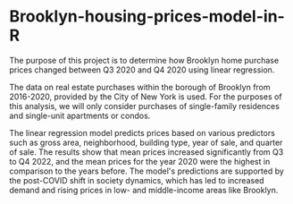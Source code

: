 # Brooklyn-housing-prices-model-in-R

The purpose of this project is to determine how Brooklyn home purchase prices changed between Q3 2020 and Q4 2020 using linear regression. 

The data on real estate purchases within the borough of Brooklyn from 2016-2020, provided by the City of New York is used.  For the purposes of this analysis, we will only consider purchases of single-family residences and single-unit apartments or condos.

The linear regression model predicts prices based on various predictors such as gross area, neighborhood, building type, year of sale, and quarter of sale. The results show that mean prices increased significantly from Q3 to Q4 2022, and the mean prices for the year 2020 were the highest in comparison to the years before. The model's predictions are supported by the post-COVID shift in society dynamics, which has led to increased demand and rising prices in low- and middle-income areas like Brooklyn.
